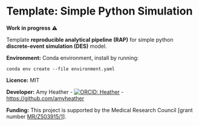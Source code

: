 # Template: Simple Python Simulation

**Work in progress** ⚠️

Template **reproducible analytical pipeline (RAP)** for simple python **discrete-event simulation (DES)** model.

**Environment:** Conda environment, install by running:

```
conda env create --file environment.yaml
```

**Licence:** MIT

**Developer:** Amy Heather -  [![ORCID: Heather](https://img.shields.io/badge/ORCID-0000--0002--6596--3479-brightgreen)](https://orcid.org/0000-0002-6596-3479) - https://github.com/amyheather

**Funding:** This project is supported by the Medical Research Council [grant number [MR/Z503915/1](https://gtr.ukri.org/projects?ref=MR%2FZ503915%2F1)].